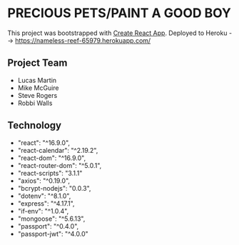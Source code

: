 # PRECIOUS PETS/PAINT A GOOD BOY

This project was bootstrapped with [Create React App](https://github.com/facebook/create-react-app).
Deployed to Heroku --> <https://nameless-reef-65979.herokuapp.com/>

## Project Team

* Lucas Martin
* Mike McGuire
* Steve Rogers
* Robbi Walls

## Technology

* "react": "^16.9.0",
* "react-calendar": "^2.19.2",
* "react-dom": "^16.9.0",
* "react-router-dom": "^5.0.1",
* "react-scripts": "3.1.1"
* "axios": "^0.19.0",
* "bcrypt-nodejs": "0.0.3",
* "dotenv": "^8.1.0",
* "express": "^4.17.1",
* "if-env": "^1.0.4",
* "mongoose": "^5.6.13",
* "passport": "^0.4.0",
* "passport-jwt": "^4.0.0"
